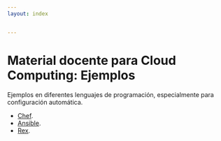 ```yaml
---
layout: index


---
```

# Material docente para Cloud Computing: Ejemplos

Ejemplos en diferentes lenguajes de programación, especialmente para
configuración automática. 

- [Chef](chef/).
- [Ansible](ansible/).
- [Rex](Rex/).

